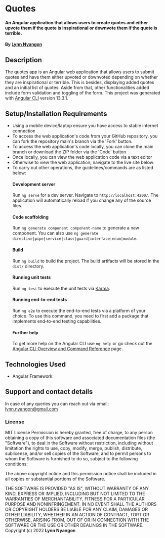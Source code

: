 # Quotes
#### An Angular application that allows users to create quotes and either upvote them if the quote is inspirational or downvote them if the quote is terrible.
#### By **[Lynn Nyangon](https://github.com/AnnaL001)**
## Description
The quotes app is an Angular web application that allows users to submit quotes and have them either upvoted or downvoted depending on whether they are inspirational or terrible. This is besides, displaying added quotes and an initial list of quotes. Aside from that, other functionalities added include form validation and toggling of the form.
This project was generated with [Angular CLI](https://github.com/angular/angular-cli) version 13.3.1.
## Setup/Installation Requirements
* Using a mobile device/laptop ensure you have access to stable internet connection
* To access the web application's code from your GitHub repository, you can fork the repository main's branch via the 'Fork' button.
* To access the web application's code locally, you can clone the main branch or download the ZIP folder via the 'Code' button
* Once locally, you can view the web application code via a text editor
* Otherwise to view the web application, navigate to the live site below: <br>
* To carry out other operations, the guidelines/commands are as listed below:
  #### Development server
  Run `ng serve` for a dev server. Navigate to `http://localhost:4200/`. The application will automatically reload if you change any of the source files.
  #### Code scaffolding
  Run `ng generate component component-name` to generate a new component. You can also use `ng generate  directive|pipe|service|class|guard|interface|enum|module`.
  #### Build
  Run `ng build` to build the project. The build artifacts will be stored in the `dist/` directory.
  #### Running unit tests
  Run `ng test` to execute the unit tests via [Karma](https://karma-runner.github.io).
  #### Running end-to-end tests
  Run `ng e2e` to execute the end-to-end tests via a platform of your choice. To use this command, you need to first add a package that implements end-to-end testing capabilities.
  #### Further help
  To get more help on the Angular CLI use `ng help` or go check out the [Angular CLI Overview and Command Reference](https://angular.io/cli) page.  
## Technologies Used
* Angular Framework
## Support and contact details
In case of any queries you can reach out via email; lynn.nyangon@gmail.com
### License
MIT License
Permission is hereby granted, free of charge, to any person obtaining a copy
of this software and associated documentation files (the "Software"), to deal
in the Software without restriction, including without limitation the rights
to use, copy, modify, merge, publish, distribute, sublicense, and/or sell
copies of the Software, and to permit persons to whom the Software is
furnished to do so, subject to the following conditions:

The above copyright notice and this permission notice shall be included in all
copies or substantial portions of the Software.

THE SOFTWARE IS PROVIDED "AS IS", WITHOUT WARRANTY OF ANY KIND, EXPRESS OR
IMPLIED, INCLUDING BUT NOT LIMITED TO THE WARRANTIES OF MERCHANTABILITY,
FITNESS FOR A PARTICULAR PURPOSE AND NONINFRINGEMENT. IN NO EVENT SHALL THE
AUTHORS OR COPYRIGHT HOLDERS BE LIABLE FOR ANY CLAIM, DAMAGES OR OTHER
LIABILITY, WHETHER IN AN ACTION OF CONTRACT, TORT OR OTHERWISE, ARISING FROM,
OUT OF OR IN CONNECTION WITH THE SOFTWARE OR THE USE OR OTHER DEALINGS IN THE
SOFTWARE.<br>
Copyright (c) 2022 **Lynn Nyangon**
